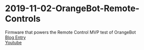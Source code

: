 # 2019-11-02-OrangeBot-Remote-Controls
Firmware that powers the Remote Control MVP test of OrangeBot  
[Blog Entry](https://fatherofmachines.blogspot.com/p/pi-wars-2020.html)  
[Youtube](https://www.youtube.com/watch?v=_VRMxp9CS44)  
